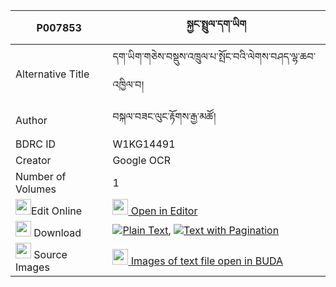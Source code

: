 |P007853|སྐྱང་སྤྲུལ་དག་ཡིག 
| --- | --- 
|Alternative Title |དག་ཡིག་གཅེས་བསྡུས་འཁྲུལ་པ་སྤོང་བའི་ལེགས་བཤད་ལྷ་ཆབ་འཁྱིལ་བ།
|Author| བསྐལ་བཟང་ལུང་རྟོགས་རྒྱ་མཚོ།
|BDRC ID | W1KG14491
|Creator | Google OCR
|Number of Volumes| 1
|<img width="25" src="https://img.icons8.com/color/25/000000/edit-property.png">Edit Online| [<img width="25" src="https://avatars.githubusercontent.com/u/45091458?s=200&v=4"> Open in Editor](http://editor.openpecha.org/P007853)
|<img width="25" src="https://img.icons8.com/fluent/48/000000/download-2.png"/>  Download | [![](https://img.icons8.com/color/20/000000/txt.png)Plain Text](https://github.com/Openpecha/P007853/releases/download/v1/kyang_trul_dakyik_plain_P007853.zip), [![](https://img.icons8.com/color/20/000000/txt.png)Text with Pagination](https://github.com/Openpecha/P007853/releases/download/v1/kyang_trul_dakyik_pages_P007853.zip)
|<img width="25" src="https://img.icons8.com/plasticine/100/000000/pictures-folder.png"/>  Source Images | [<img width="25" src="https://library.bdrc.io/icons/BUDA-small.svg"> Images of text file open in BUDA](https://library.bdrc.io/show/bdr:W1KG14491)